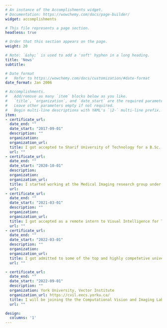 ```yaml
---
# An instance of the Accomplishments widget.
# Documentation: https://wowchemy.com/docs/page-builder/
widget: accomplishments

# This file represents a page section.
headless: true

# Order that this section appears on the page.
weight: 20

# Note: `&shy;` is used to add a 'soft' hyphen in a long heading.
title: 'News'
subtitle:

# Date format
#   Refer to https://wowchemy.com/docs/customization/#date-format
date_format: Jan 2006

# Accomplishments.
#   Add/remove as many `item` blocks below as you like.
#   `title`, `organization`, and `date_start` are the required parameters.
#   Leave other parameters empty if not required.
#   Begin multi-line descriptions with YAML's `|2-` multi-line prefix.
item:
- certificate_url: 
  date_end: ""
  date_start: "2017-09-01"
  description: ""
  organization: 
  organization_url: 
  title: I got accepted to Sharif University of Technology for a B.Sc. in Computer Engineering.
  url: ""
- certificate_url: 
  date_end: ""
  date_start: "2020-10-01"
  description: 
  organization: 
  organization_url: 
  title: I started working at the Medical Imaging research group under the supervision of Prof. Mohammad Hossein Rohban.
  url: 
- certificate_url: 
  date_end: ""
  date_start: "2021-03-01"
  description: ""
  organization: 
  organization_url:
  title: I got accepted as a remote intern to Visual Intelligence for Transportation (VITA) Lab under supervision of Prof. Alexandre Alahi.
  url: ""
- certificate_url: 
  date_end: ""
  date_start: "2022-03-01"
  description: ""
  organization: 
  organization_url:
  title: I got admitted to some of the top and highly competetive universities in the world - Univesity of Southern Caliofornia (PhD in ECE), University of California Irvine (PhD in CS), University of British Columbia (MSc in BME) and York University (MSc in CS).
  url: ""

- certificate_url: 
  date_end: ""
  date_start: "2022-09-01"
  description: ""
  organization: York University, Vector Institute
  organization_url: https://cvil.eecs.yorku.ca/
  title: I will be joining the the Computational Vision and Imaging Lab at York University (CVIL@York) and Vector institute.
  url: ""

design:
  columns: '1' 
---
```

